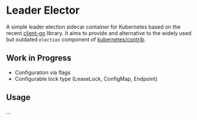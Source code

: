 # Leader Elector

A simple leader election sidecar container for Kubernetes based on the recent [client-go](https://github.com/kubernetes/client-go) library. It aims to provide and alternative to the widely used but outdated `election` component of [kubernetes/contrib](https://github.com/kubernetes-retired/contrib).

## Work in Progress
* Configuration via flags
* Configurable lock type (LeaseLock, ConfigMap, Endpoint)

## Usage
...
